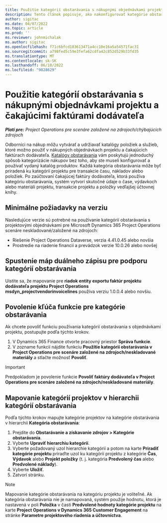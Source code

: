 ```yaml
---
title: Použitie kategórií obstarávania s nákupnými objednávkami projektu a čakajúcimi faktúrami dodávateľa
description: Tento článok popisuje, ako nakonfigurovať kategórie obstarávania, ktoré možno použiť s nákupnými objednávkami projektu a čakajúcimi faktúrami dodávateľa.
author: sigitac
ms.date: 04/07/2022
ms.topic: article
ms.prod: ''
ms.reviewer: johnmichalak
ms.author: sigitac
ms.openlocfilehash: f71c6bfcd183613471a4cc10e16a5a54571fac31
ms.sourcegitcommit: a798fed5c59e3fefa62cdfa42c852d529b33fd35
ms.translationtype: MT
ms.contentlocale: sk-SK
ms.lasthandoff: 06/18/2022
ms.locfileid: "9028629"
---
```

# <a name="use-procurement-categories-with-project-purchase-orders-and-pending-vendor-invoices"></a>Použitie kategórií obstarávania s nákupnými objednávkami projektu a čakajúcimi faktúrami dodávateľa

_**Platí pre:** Project Operations pre scenáre založené na zdrojoch/chýbajúcich zdrojoch_

Odborníci na nákup môžu vytvárať a udržiavať katalógy položiek a služieb, ktoré možno použiť v nákupných objednávkach projektu a čakajúcich faktúrach dodávateľa. [Katalógy obstarávania](/dynamics365/supply-chain/procurement/procurement-catalogs) vám poskytujú jednoduchý spôsob kategorizácie nákupov bez toho, aby ste museli konfigurovať a používať vydaný katalóg produktov. Každá kategória obstarávania môže byť priradená ku kategórii projektu pre transakcie času, nákladov alebo položiek. Po zaúčtovaní čakajúcej faktúry dodávateľa, ktorá používa kategóriu obstarávania, systém vytvorí skutočné údaje o čase, výdavkoch alebo materiáli projektu, transakcie projektu a položky vedľajšej účtovnej knihy.

## <a name="minimum-version-requirements"></a>Minimálne požiadavky na verziu

Nasledujúce verzie sú potrebné na používanie kategórií obstarávania s projektovými objednávkami pre Microsoft Dynamics 365 Project Operations scenáre neskladované/založené na zdrojoch:

- Riešenie Project Operations Dataverse, verzia 4.41.0.45 alebo novšia
- Prostredie na riadenie financií a prevádzok verzie 10.0.26 alebo novšej

## <a name="run-dual-write-maps-for-procurement-category-support"></a>Spustenie máp duálneho zápisu pre podporu kategórií obstarávania

Uistite sa, že mapovanie pre **riadok entity exportu faktúr projektu dodávateľa projektu Project Operations msdyn\_projectvendorinvoicelines** používa verziu 1.0.0.4 alebo novšiu.

## <a name="enable-the-feature-key-for-procurement-categories"></a>Povolenie kľúča funkcie pre kategórie obstarávania

Ak chcete povoliť funkciu používania kategórií obstarávania s objednávkami projektu, postupujte podľa týchto krokov.

1. V Dynamics 365 Finance otvorte pracovný priestor **Správa funkcie**.
1. V zozname funkcií nájdite funkciu **Použitie kategórií obstarávania v Project Operations pre scenáre založené na zdrojoch/neskladované materiály** a stlačte možnosť **Povoliť**.

> [!IMPORTANT]
> Predpokladom je povolenie funkcie **Povoliť faktúry dodávateľa v Project Operations pre scenáre založené na zdrojoch/neskladované materiály**.

## <a name="map-project-categories-in-the-procurement-category-hierarchy"></a>Mapovanie kategórií projektov v hierarchii kategórií obstarávania

Podľa týchto krokov mapujte kategórie projektov na kategórie obstarávania v hierarchii **Kategória obstarávania**:

1. Prejdite do **Obstarávanie a získavanie zdrojov \> Kategórie obstarávania**.
1. Vyberte **Upraviť hierarchiu kategórií**.
1. Vyberte požadovaný uzol hierarchie kategórií a potom na karte **Priradiť kategórie projektu** priraďte uzol ku kategórii projektu z kategórie **Čas**, **Výdavok** alebo **Projekt položky** (t. j. kategória **Predvolený čas** alebo **Predvolené náklady**).
1. Vyberte **Uložiť**.
1. Zatvorí stránku.

> [!NOTE]
> Mapovanie kategórie obstarávania na kategóriu projektu je voliteľné. Ak kategória obstarávania nie je namapovaná, systém použije hodnotu, ktorá je nastavená v poli **Položka** v časti **Predvolené hodnoty kategórie projektu** na karte **Project Operations v Dynamics 365 Customer Engagement** na stránke **Parametre projektového riadenia a účtovníctva**.
